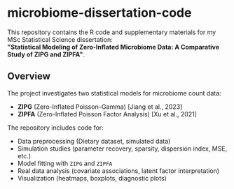 # microbiome-dissertation-code

This repository contains the R code and supplementary materials for my MSc Statistical Science dissertation:  
**"Statistical Modeling of Zero-Inflated Microbiome Data: A Comparative Study of ZIPG and ZIPFA"**.

## Overview
The project investigates two statistical models for microbiome count data:
- **ZIPG** (Zero-Inflated Poisson–Gamma) [Jiang et al., 2023]
- **ZIPFA** (Zero-Inflated Poisson Factor Analysis) [Xu et al., 2021]

The repository includes code for:
- Data preprocessing (Dietary dataset, simulated data)
- Simulation studies (parameter recovery, sparsity, dispersion index, MSE, etc.)
- Model fitting with `ZIPG` and `ZIPFA`
- Real data analysis (covariate associations, latent factor interpretation)
- Visualization (heatmaps, boxplots, diagnostic plots)
